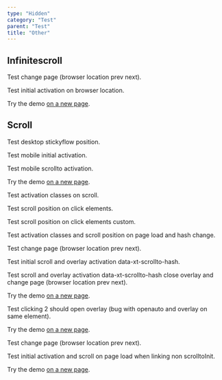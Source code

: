 ```yaml
---
type: "Hidden"
category: "Test"
parent: "Test"
title: "Other"
---
```


## Infinitescroll

Test change page (browser location prev next).

Test initial activation on browser location.

Try the demo [on a new page](/demos/components/listing/infinitescroll?false=2).

## Scroll

Test desktop stickyflow position.

Test mobile initial activation.

Test mobile scrollto activation.

Try the demo [on a new page](/demos/themes/gallery/products-gallery-v1).

Test activation classes on scroll.

Test scroll position on click elements.

Test scroll position on click elements custom.

Test activation classes and scroll position on page load and hash change.

Test change page (browser location prev next).

Test initial scroll and overlay activation data-xt-scrollto-hash.

Test scroll and overlay activation data-xt-scrollto-hash close overlay and change page (browser location prev next).

Try the demo [on a new page](/demos/components/scrollto/usage#anchor-2).

Test clicking 2 should open overlay (bug with openauto and overlay on same element).

Try the demo [on a new page](/demos/components/scrollto/overlay#anchor-2).

Test change page (browser location prev next).

Test initial activation and scroll on page load when linking non scrolltoInit.

Try the demo [on a new page](/demos/components/scrollto/toggle#anchor-2).

